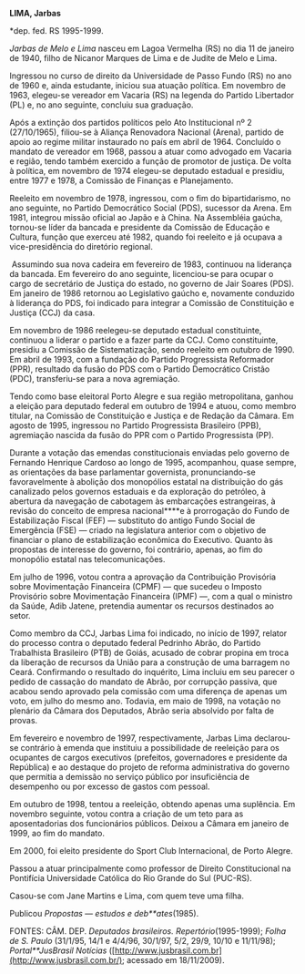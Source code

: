 **LIMA, Jarbas**

\*dep. fed. RS 1995-1999.

*Jarbas de Melo e Lima* nasceu em Lagoa Vermelha (RS) no dia 11 de
janeiro de 1940, filho de Nicanor Marques de Lima e de Judite de Melo e
Lima.

Ingressou no curso de direito da Universidade de Passo Fundo (RS) no ano
de 1960 e, ainda estudante, iniciou sua atuação política. Em novembro de
1963, elegeu-se vereador em Vacaria (RS) na legenda do Partido
Libertador (PL) e, no ano seguinte, concluiu sua graduação.

Após a extinção dos partidos políticos pelo Ato Institucional nº 2
(27/10/1965), filiou-se à Aliança Renovadora Nacional (Arena), partido
de apoio ao regime militar instaurado no país em abril de 1964.
Concluído o mandato de vereador em 1968, passou a atuar como advogado em
Vacaria e região, tendo também exercido a função de promotor de justiça.
De volta à política, em novembro de 1974 elegeu-se deputado estadual e
presidiu, entre 1977 e 1978, a Comissão de Finanças e Planejamento.

Reeleito em novembro de 1978, ingressou, com o fim do bipartidarismo, no
ano seguinte, no Partido Democrático Social (PDS), sucessor da Arena. Em
1981, integrou missão oficial ao Japão e à China. Na Assembléia gaúcha,
tornou-se líder da bancada e presidente da Comissão de Educação e
Cultura, função que exerceu até 1982, quando foi reeleito e já ocupava a
vice-presidência do diretório regional.

 Assumindo sua nova cadeira em fevereiro de 1983, continuou na liderança
da bancada. Em fevereiro do ano seguinte, licenciou-se para ocupar o
cargo de secretário de Justiça do estado, no governo de Jair Soares
(PDS). Em janeiro de 1986 retornou ao Legislativo gaúcho e, novamente
conduzido à liderança do PDS, foi indicado para integrar a Comissão de
Constituição e Justiça (CCJ) da casa.

Em novembro de 1986 reelegeu-se deputado estadual constituinte,
continuou a liderar o partido e a fazer parte da CCJ. Como constituinte,
presidiu a Comissão de Sistematização, sendo reeleito em outubro de
1990. Em abril de 1993, com a fundação do Partido Progressista
Reformador (PPR), resultado da fusão do PDS com o Partido Democrático
Cristão (PDC), transferiu-se para a nova agremiação.

Tendo como base eleitoral Porto Alegre e sua região metropolitana,
ganhou a eleição para deputado federal em outubro de 1994 e atuou, como
membro titular, na Comissão de Constituição e Justiça e de Redação da
Câmara. Em agosto de 1995, ingressou no Partido Progressista Brasileiro
(PPB), agremiação nascida da fusão do PPR com o Partido Progressista
(PP).

Durante a votação das emendas constitucionais enviadas pelo governo de
Fernando Henrique Cardoso ao longo de 1995, acompanhou, quase sempre, as
orientações da base parlamentar governista, pronunciando-se
favoravelmente à abolição dos monopólios estatal na distribuição do gás
canalizado pelos governos estaduais e da exploração do petróleo, à
abertura da navegação de cabotagem às embarcações estrangeiras, à
revisão do conceito de empresa nacional****e à prorrogação do Fundo de
Estabilização Fiscal (FEF) — substituto do antigo Fundo Social de
Emergência (FSE) — criado na legislatura anterior com o objetivo de
financiar o plano de estabilização econômica do Executivo. Quanto às
propostas de interesse do governo, foi contrário, apenas, ao fim do
monopólio estatal nas telecomunicações.

Em julho de 1996, votou contra a aprovação da Contribuição Provisória
sobre Movimentação Financeira (CPMF) — que sucedeu o Imposto Provisório
sobre Movimentação Financeira (IPMF) —, com a qual o ministro da Saúde,
Adib Jatene, pretendia aumentar os recursos destinados ao setor.

Como membro da CCJ, Jarbas Lima foi indicado, no início de 1997, relator
do processo contra o deputado federal Pedrinho Abrão, do Partido
Trabalhista Brasileiro (PTB) de Goiás, acusado de cobrar propina em
troca da liberação de recursos da União para a construção de uma
barragem no Ceará. Confirmando o resultado do inquérito, Lima incluiu em
seu parecer o pedido de cassação do mandato de Abrão, por corrupção
passiva, que acabou sendo aprovado pela comissão com uma diferença de
apenas um voto, em julho do mesmo ano. Todavia, em maio de 1998, na
votação no plenário da Câmara dos Deputados, Abrão seria absolvido por
falta de provas.

Em fevereiro e novembro de 1997, respectivamente, Jarbas Lima
declarou-se contrário à emenda que instituiu a possibilidade de
reeleição para os ocupantes de cargos executivos (prefeitos,
governadores e presidente da República) e ao destaque do projeto de
reforma administrativa do governo que permitia a demissão no serviço
público por insuficiência de desempenho ou por excesso de gastos com
pessoal.

Em outubro de 1998, tentou a reeleição, obtendo apenas uma suplência. Em
novembro seguinte, votou contra a criação de um teto para as
aposentadorias dos funcionários públicos. Deixou a Câmara em janeiro de
1999, ao fim do mandato.

Em 2000, foi eleito presidente do Sport Club Internacional, de Porto
Alegre.

Passou a atuar principalmente como professor de Direito Constitucional
na Pontifícia Universidade Católica do Rio Grande do Sul (PUC-RS).  

Casou-se com Jane Martins e Lima, com quem teve uma filha.

Publicou *Propostas — estudos e deb**ates*(1985).

FONTES: CÂM. DEP. *Deputados brasileiros. Repertório*(1995-1999); *Folha
de S. Paulo* (31/1/95, 14/1 e 4/4/96, 30/1/97, 5/2, 29/9, 10/10 e
11/11/98); *Portal**JusBrasil Notícias*
([http://www.jusbrasil.com.br](http://www.jusbrasil.com.br/); acessado
em 18/11/2009).

 
